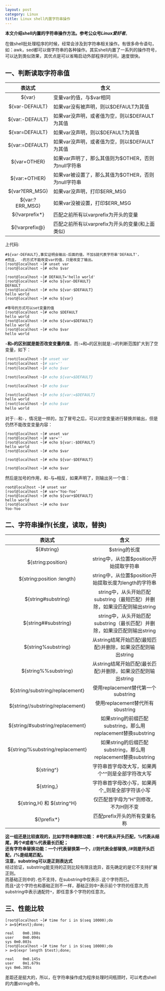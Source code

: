 ```yaml
---
layout: post
category: Linux
title: Linux shell内置字符串操作
---
```


**本文介绍shell内置的字符串操作方法。参考公众号*Linux爱好者***。  
  
在做shell批处理程序的时候，经常会涉及到字符串相关操作。有很多命令语句，如：awk，sed都可以做字符串的各种操作。其实shell内置了一系列的操作符号，可以达到类似效果，其优点是可以省略启动外部程序的时间，速度很快。  
## 一、判断读取字符串值

表达式|含义  
:---:|---  
${var}|变量var的值，与$var相同  
${var-DEFAULT}|如果var没有被声明，则以$DEFAULT为其值  
${var:-DEFAULT}|如果var没声明，或者值为空，则以$DEFAULT为其值  
${var=DEFAULT}|如果var没声明，则以$DEFAULT为其值  
${var:=DEFAULT}|如果var没声明，或者值为空，则以$DEFAULT为其值  
${var+OTHER}|如果var声明了，那么其值则为$OTHER，否则为null字符串  
${var:+OTHER}|如果var被设置了，那么其值为$OTHER，否则为null字符串  
${var?ERR_MSG}|如果var没声明，打印$ERR_MSG  
${var:?ERR_MSG}|如果var没被设置，打印$ERR_MSG  
${!varprefix*}|匹配之前所有以varprefix为开头的变量  
${!varprefix@}|匹配之前所有以varprefix为开头的变量(和上面类似)  

上代码:  
```shell
#${var-DEFAULT},事实证明会输出-后面的值，不加$就代表字符串'DEFAULT'，
#而且， -的方式不能改变var的值，只是改变了输出。
[root@localhost ~]# unset var
[root@localhost ~]# echo $var

[root@localhost ~]# DEFAULT='hello world'
[root@localhost ~]# echo ${var-DEFAULT}
DEFAULT
[root@localhost ~]# echo ${var-$DEFAULT}
hello world
[root@localhost ~]# echo ${var}
```
```shell
#等号的方式可以set变量的值
[root@localhost ~]# echo $DEFAULT
hello world
[root@localhost ~]# echo ${var=$DEFAULT}
hello world
[root@localhost ~]# echo $var
hello world
```
**`-`和`=`的区别就是能否改变变量的值**，而`:=`和`=`的区别就是`:=`的判断范围扩大到了空变量，如下：
```python
[root@localhost ~]# unset var
[root@localhost ~]# var=''
[root@localhost ~]# echo $var

[root@localhost ~]# echo ${var=$DEFAULT}

[root@localhost ~]# echo $var

[root@localhost ~]# echo ${var:=$DEFAULT}
hello world
[root@localhost ~]# echo $var
hello world
```
对于`:-`和`-`，情况是一样的，加了冒号之后，可以对空变量进行替换并输出，但是仍然不能改变变量内容：
```shell
[root@localhost ~]# unset var
[root@localhost ~]# var=''
[root@localhost ~]# echo ${var:-$DEFAULT}
hello world
[root@localhost ~]# echo $var

[root@localhost ~]# echo ${var-$DEFAULT}

[root@localhost ~]# echo $var

```
然后是加号的作用，和`-`与`=`相反，如果声明了，则输出另一个值：  
```shell
root@localhost ~]# unset var
[root@localhost ~]# var='Yoo-Yoo'
[root@localhost ~]# echo ${var+$DEFAULT}
hello world
[root@localhost ~]# echo $var
Yoo-Yoo
```

## 二、字符串操作(长度，读取，替换)

表达式|含义  
:---:|:---:  
${#string}|$string的长度  
${string:position}|string中，从位置$position开始提取字符串  
${string:position :length}|string中，从位置$position开始提取长度为length的字符串  
${string#substring}|string中，从头开始匹配substring（最短匹配）并删除，如果没匹配则输出string  
${string##substring}|string中，从头开始匹配substring（最长匹配）并删除，如果没匹配则输出string  
${string%substring}|从string结尾开始匹配(最短匹配)并删除，如果没匹配则输出string  
${string%%substring}|从string结尾开始匹配(最长匹配)并删除，如果没匹配则输出string  
${string/substring/replacement}|使用replacement替代第一个substring  
${string//substring/replacement}|使用replacement替代所有sbustring   
${string/#substring/replacement}|如果string的前缀匹配substring，那么用replacement替换substring  
${string/%substring/replacement}|如果string的后缀匹配substring，那么用replacement替换substring  
${string^}|字符串首字母改大写，如果两个^^则是全部字符改大写
${string,}|字符串首字母改小写，如果两个,,则是全部字符该小写
${string,H} 和 ${string^H}|仅匹配首字母为”H"则修改，不为H则不变
${!prefix*}|匹配prefix开头的所有变量名称


**这一组还是比较直观的，比如字符串删除功能： #号代表从开头匹配，%代表从结尾，两个#或者%代表最长匹配；**      
**还有字符串替换功能：一个/代表替换第一个，//则代表全部替换, /#则是开头匹配，/%是结尾匹配。**      
**注意，substring可以是正则表达式**  
经过验证，substring能支持的正则比较有限且诡异，首先确定的是它不支持扩展正则。  
而基础正则中的`.`也不支持，在substring中仅表示`.`这个字符而已。  
而且`*`这个字符也和基础正则不一样，基础正则中`*`表示前个字符的任意次,而substring中表示通配符`*`，即任意多个字符的任意次。  


## 三、性能比较
```shell
[root@localhost ~]# time for i in $(seq 10000);do
> a=${#test};done;

real	0m0.108s
user	0m0.094s
sys	0m0.003s
[root@localhost ~]# time for i in $(seq 10000);do
> a=$(expr length $test);done;

real	0m8.145s
user	0m1.679s
sys	0m6.385s
```
差距还是挺大的，所以，在字符串操作成为程序处理时间瓶颈时，可以考虑shell的内置string命令。
